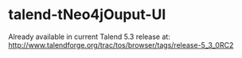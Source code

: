talend-tNeo4jOuput-UI
======================

Already available in current Talend 5.3 release at: http://www.talendforge.org/trac/tos/browser/tags/release-5_3_0RC2
